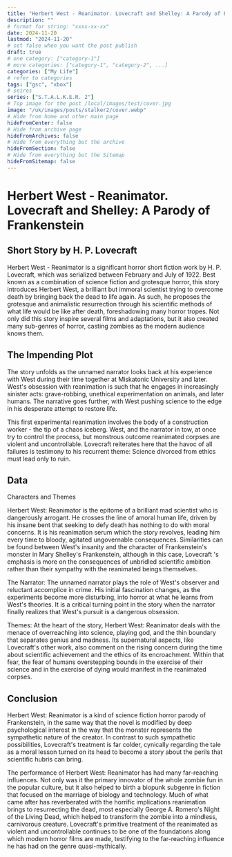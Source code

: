 ```yaml
---
title: "Herbert West - Reanimator. Lovecraft and Shelley: A Parody of Frankenstein"
description: ""
# format for string: "xxxx-xx-xx"
date: 2024-11-20
lastmod: "2024-11-20"
# set false when you want the post publish
draft: true
# one category: ["category-1"]
# more categories: ["category-1", "category-2", ...]
categories: ["My Life"]
# refer to categories
tags: ["gsc", "xbox"]
# seires
series: ["S.T.A.L.K.E.R. 2"]
# Top image for the post /local/images/test/cover.jpg
image: "/uk/images/posts/stalker2/cover.webp"
# Hide from home and other main page
hideFromCenter: false
# Hide from archive page
hideFromArchives: false
# Hide from everything but the archive
hideFromSection: false
# Hide from everything but the Sitemap
hideFromSitemap: false
---
```

# Herbert West \- Reanimator. Lovecraft and Shelley: A Parody of Frankenstein

## Short Story by H. P. Lovecraft

Herbert West \- Reanimator is a significant horror short fiction work by H. P. Lovecraft, which was serialized between February and July of 1922\. Best known as a combination of science fiction and grotesque horror, this story introduces Herbert West, a brilliant but immoral scientist trying to overcome death by bringing back the dead to life again. As such, he proposes the grotesque and animalistic resurrection through his scientific methods of what life would be like after death, foreshadowing many horror tropes. Not only did this story inspire several films and adaptations, but it also created many sub-genres of horror, casting zombies as the modern audience knows them.

## The Impending Plot

The story unfolds as the unnamed narrator looks back at his experience with West during their time together at Miskatonic University and later. West's obsession with reanimation is such that he engages in increasingly sinister acts: grave-robbing, unethical experimentation on animals, and later humans. The narrative goes further, with West pushing science to the edge in his desperate attempt to restore life.

This first experimental reanimation involves the body of a construction worker \- the tip of a chaos iceberg. West, and the narrator in tow, at once try to control the process, but monstrous outcome reanimated corpses are violent and uncontrollable. Lovecraft reiterates here that the havoc of all failures is testimony to his recurrent theme: Science divorced from ethics must lead only to ruin.

## Data

Characters and Themes

Herbert West: Reanimator is the epitome of a brilliant mad scientist who is dangerously arrogant. He crosses the line of amoral human life, driven by his insane bent that seeking to defy death has nothing to do with moral concerns. It is his reanimation serum which the story revolves, leading him every time to bloody, agitated ungovernable consequences. Similarities can be found between West's insanity and the character of Frankenstein's monster in Mary Shelley's Frankenstein, although in this case, Lovecraft 's emphasis is more on the consequences of unbridled scientific ambition rather than their sympathy with the reanimated beings themselves.

The Narrator: The unnamed narrator plays the role of West's observer and reluctant accomplice in crime. His initial fascination changes, as the experiments become more disturbing, into horror at what he learns from West's theories. It is a critical turning point in the story when the narrator finally realizes that West's pursuit is a dangerous obsession.

Themes: At the heart of the story, Herbert West: Reanimator deals with the menace of overreaching into science, playing god, and the thin boundary that separates genius and madness. Its supernatural aspects, like Lovecraft's other work, also comment on the rising concern during the time about scientific achievement and the ethics of its encroachment. Within that fear, the fear of humans overstepping bounds in the exercise of their science and in the exercise of dying would manifest in the reanimated corpses.

## Conclusion

Herbert West: Reanimator is a kind of science fiction horror parody of Frankenstein, in the same way that the novel is modified by deep psychological interest in the way that the monster represents the sympathetic nature of the creator. In contrast to such sympathetic possibilities, Lovecraft's treatment is far colder, cynically regarding the tale as a moral lesson turned on its head to become a story about the perils that scientific hubris can bring.

The performance of Herbert West: Reanimator has had many far-reaching influences. Not only was it the primary innovator of the whole zombie fun in the popular culture, but it also helped to birth a biopunk subgenre in fiction that focused on the marriage of biology and technology. Much of what came after has reverberated with the horrific implications reanimation brings to resurrecting the dead, most especially George A. Romero's Night of the Living Dead, which helped to transform the zombie into a mindless, carnivorous creature. Lovecraft's primitive treatment of the reanimated as violent and uncontrollable continues to be one of the foundations along which modern horror films are made, testifying to the far-reaching influence he has had on the genre quasi-mythically.